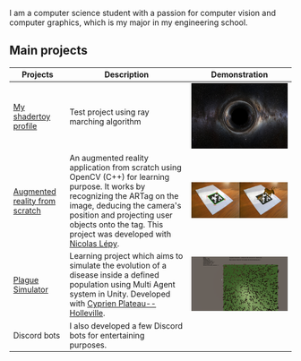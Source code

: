 I am a computer science student with a passion for computer vision and computer graphics, which is my major in my engineering school.

## Main projects

|Projects|Description|Demonstration|
|---|---|---|
|[My shadertoy profile](https://www.shadertoy.com/user/sperche)| Test project using ray marching algorithm|![](readme_files/shader_toy_black_hole.png)
|[Augmented reality from scratch](https://github.com/SimonPerche/AugmentedRealityFromScratch)| An augmented reality application from scratch using OpenCV (C++) for learning purpose. It works by recognizing the ARTag on the image, deducing the camera's position and projecting user objects onto the tag. This project was developed with [Nicolas Lépy](https://github.com/nicolasLepy).|![](readme_files/ARFS.png)|
| [Plague Simulator](https://github.com/PlathC/PlagueSimulator) | Learning project which aims to simulate the evolution of a disease inside a defined population using Multi Agent system in Unity. Developed with [Cyprien Plateau--Holleville](https://github.com/PlathC). |![](readme_files/plague_simulator.png)|
| Discord bots | I also developed a few Discord bots for entertaining purposes.||

